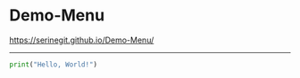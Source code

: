 # Demo-Menu

https://serinegit.github.io/Demo-Menu/



-----

```python
print("Hello, World!")
```

